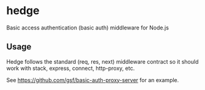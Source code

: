 hedge
=====
Basic access authentication (basic auth) middleware for Node.js

Usage
-----
Hedge follows the standard (req, res, next) middleware contract so
it should work with stack, express, connect, http-proxy, etc.

See https://github.com/gsf/basic-auth-proxy-server for an example.
